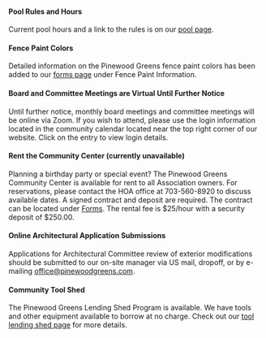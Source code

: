 #### Pool Rules and Hours

Current pool hours and a link to the rules is on our [pool page](pool.html).

#### Fence Paint Colors

Detailed information on the Pinewood Greens fence paint colors has been added to our [forms page](forms.html) under Fence Paint Information. 

#### Board and Committee Meetings are Virtual Until Further Notice

Until further notice, monthly board meetings and committee meetings will be online via Zoom. If you wish to attend, please use the login information located in the community calendar located near the top right corner of our website. Click on the entry to view login details.

#### Rent the Community Center (currently unavailable)

Planning a birthday party or special event? The Pinewood Greens Community Center is available for rent to all Association owners. For reservations, please contact the HOA office at 703-560-8920 to discuss available dates. A signed contract and deposit are required. The contract can be located under [Forms](forms.html). The rental fee is $25/hour with a security deposit of $250.00.

#### Online Architectural Application Submissions

Applications for Architectural Committee review of exterior modifications should be submitted to our on-site manager via US mail, dropoff, or by e-mailing office@pinewoodgreens.com.

#### Community Tool Shed

The Pinewood Greens Lending Shed Program is available. We have tools and other equipment available to borrow at no charge. Check out our [tool lending shed page](toolshed.html) for more details.
